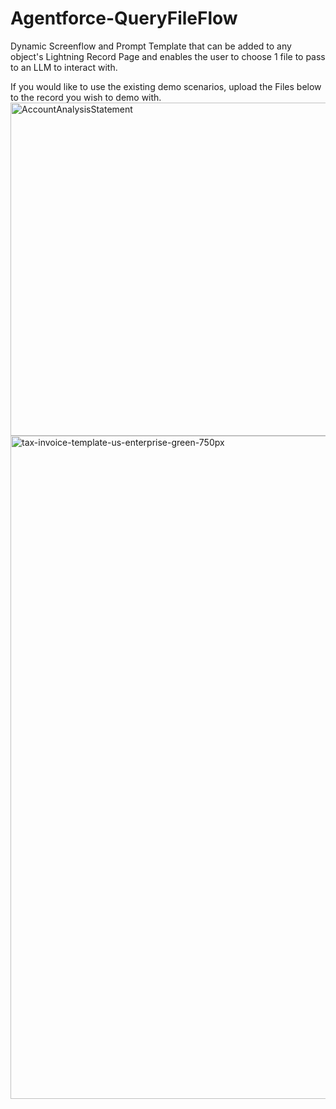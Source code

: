 # Agentforce-QueryFileFlow
Dynamic Screenflow and Prompt Template that can be added to any object's Lightning Record Page and enables the user to choose 1 file to pass to an LLM to interact with.

If you would like to use the existing demo scenarios, upload the Files below to the record you wish to demo with.
<img width="690" height="533" alt="AccountAnalysisStatement" src="https://github.com/user-attachments/assets/ffb525fa-4087-448d-aeb2-fdaa548db449" />
<img width="750" height="1061" alt="tax-invoice-template-us-enterprise-green-750px" src="https://github.com/user-attachments/assets/8bd31630-7be8-4405-92d3-ce31bfeae047" />
